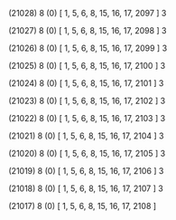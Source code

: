 (21028) 8 (0) [ 1, 5, 6, 8, 15, 16, 17, 2097 ] 3 


(21027) 8 (0) [ 1, 5, 6, 8, 15, 16, 17, 2098 ] 3 


(21026) 8 (0) [ 1, 5, 6, 8, 15, 16, 17, 2099 ] 3 


(21025) 8 (0) [ 1, 5, 6, 8, 15, 16, 17, 2100 ] 3 


(21024) 8 (0) [ 1, 5, 6, 8, 15, 16, 17, 2101 ] 3 


(21023) 8 (0) [ 1, 5, 6, 8, 15, 16, 17, 2102 ] 3 


(21022) 8 (0) [ 1, 5, 6, 8, 15, 16, 17, 2103 ] 3 


(21021) 8 (0) [ 1, 5, 6, 8, 15, 16, 17, 2104 ] 3 


(21020) 8 (0) [ 1, 5, 6, 8, 15, 16, 17, 2105 ] 3 


(21019) 8 (0) [ 1, 5, 6, 8, 15, 16, 17, 2106 ] 3 


(21018) 8 (0) [ 1, 5, 6, 8, 15, 16, 17, 2107 ] 3 


(21017) 8 (0) [ 1, 5, 6, 8, 15, 16, 17, 2108 ]  

